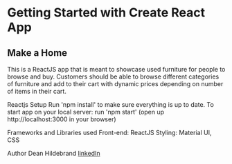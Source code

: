 # Getting Started with Create React App

## Make a Home

This is a ReactJS app that is meant to showcase used furniture for people to browse and buy. Customers should be able to browse different categories of furniture and add to their cart with dynamic prices depending on number of items in their cart.

Reactjs Setup Run 'npm install' to make sure everything is up to date. To start app on your local server: run 'npm start' (open up http://localhost:3000 in your browser)

Frameworks and Libraries used Front-end: ReactJS 
Styling: Material UI, CSS

Author Dean Hildebrand [linkedIn](https://www.linkedin.com/in/hildebranddean/)